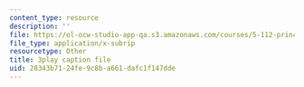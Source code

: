 ```yaml
---
content_type: resource
description: ''
file: https://ol-ocw-studio-app-qa.s3.amazonaws.com/courses/5-112-principles-of-chemical-science-fall-2005/28343b7124fe9c8ba661dafc1f147dde_HT4sxODPR2Q.srt
file_type: application/x-subrip
resourcetype: Other
title: 3play caption file
uid: 28343b71-24fe-9c8b-a661-dafc1f147dde
---
```

